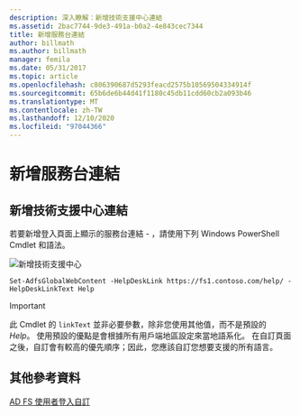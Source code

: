 ```yaml
---
description: 深入瞭解：新增技術支援中心連結
ms.assetid: 2bac7744-9de3-491a-b0a2-4e843cec7344
title: 新增服務台連結
author: billmath
ms.author: billmath
manager: femila
ms.date: 05/31/2017
ms.topic: article
ms.openlocfilehash: c806390687d5293feacd2575b10569504334914f
ms.sourcegitcommit: 65b6de6b44d41f1180c45db11cdd60cb2a093b46
ms.translationtype: MT
ms.contentlocale: zh-TW
ms.lasthandoff: 12/10/2020
ms.locfileid: "97044366"
---
```

# <a name="add-help-desk-link"></a>新增服務台連結


## <a name="to-add-a-help-desk-link"></a>新增技術支援中心連結
若要新增登入頁面上顯示的服務台連結 \- ，請使用下列 Windows PowerShell Cmdlet 和語法。

![新增技術支援中心](media/AD-FS-user-sign-in-customization/ADFS_Blue_Custom2.png)


`Set-AdfsGlobalWebContent -HelpDeskLink https://fs1.contoso.com/help/ -HelpDeskLinkText Help`


> [!IMPORTANT]
> 此 Cmdlet 的 `linkText` 並非必要參數，除非您使用其他值，而不是預設的 *Help*。 使用預設的優點是會根據所有用戶端地區設定來當地語系化。 在自訂頁面之後，自訂會有較高的優先順序；因此，您應該自訂您想要支援的所有語言。


## <a name="additional-references"></a>其他參考資料
[AD FS 使用者登入自訂](AD-FS-user-sign-in-customization.md)
